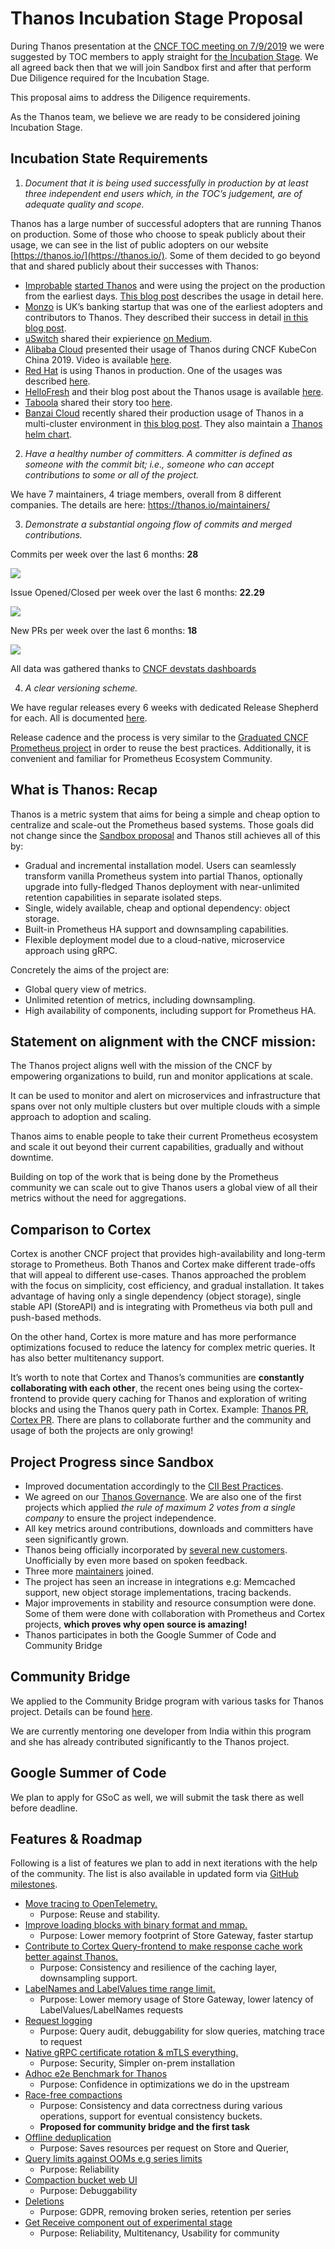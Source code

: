 # Thanos Incubation Stage Proposal
 
During Thanos presentation at the [CNCF TOC meeting on 7/9/2019](https://docs.google.com/presentation/d/1jhzJlSAAJNNil1nIYp60eSMH3LPd6AwqHLt3vEAzMSg/edit#slide=id.g5cdf155fc3_0_4)
we were suggested by TOC members to apply straight for [the Incubation Stage](https://github.com/cncf/toc/blob/master/process/graduation_criteria.adoc#incubating-stage).
We all agreed back then that we will join Sandbox first and after that perform Due Diligence required for the Incubation Stage. 
 
This proposal aims to address the Diligence requirements.
 
As the Thanos team, we believe we are ready to be considered joining Incubation Stage.

## Incubation State Requirements

1. *Document that it is being used successfully in production by at least three independent end users which, in the TOC’s judgement, are of adequate quality and scope.*

Thanos has a large number of successful adopters that are running Thanos on production. 
Some of those who choose to speak publicly about their usage, we can see in the list of public adopters on our website [https://thanos.io/](https://thanos.io/).
Some of them decided to go beyond that and shared publicly about their successes with Thanos:
 
* [Improbable](https://improbable.io) [started Thanos](https://improbable.io/blog/thanos-prometheus-at-scale)
and were using the project on the production from the earliest days. [This blog post](https://improbable.io/blog/thanos-architecture-at-improbable)
describes the usage in detail here.
* [Monzo](https://monzo.com/) is UK’s banking startup that was one of the earliest adopters and contributors to Thanos. 
They described their success in detail [in this blog post](https://monzo.com/blog/2018/07/27/how-we-monitor-monzo).
* [uSwitch](https://www.uswitch.com/) shared their expierience [on Medium](https://medium.com/uswitch-labs/making-prometheus-more-awesome-with-thanos-fbec8c6c28ad).
* [Alibaba Cloud](https://us.alibabacloud.com/) presented their usage of Thanos during CNCF KubeCon China 2019. Video is available [here](https://www.youtube.com/watch?v=ZS6zMksfipc).
* [Red Hat](https://www.redhat.com/) is using Thanos in production. One of the usages was described [here](https://blog.openshift.com/federated-prometheus-with-thanos-receive/). 
* [HelloFresh](https://engineering.hellofresh.com/) and their blog post about the Thanos usage is available [here](https://engineering.hellofresh.com/monitoring-at-hellofresh-part-1-architecture-677b4bd6b728). 
* [Taboola](https://engineering.taboola.com/) shared their story too [here](https://engineering.taboola.com/monitoring-and-metering-scale/).
* [Banzai Cloud](https://banzaicloud.com/) recently shared their production usage of Thanos in a multi-cluster environment in [this blog post](https://banzaicloud.com/blog/multi-cluster-monitoring/).
They also maintain a [Thanos helm chart](https://github.com/banzaicloud/banzai-charts/tree/master/thanos).
 
2. *Have a healthy number of committers. A committer is defined as someone with the commit bit; i.e., someone who can accept contributions to some or all of the project.*
 
We have 7 maintainers, 4 triage members, overall from 8 different companies. The details are here: https://thanos.io/maintainers/
 
3. *Demonstrate a substantial ongoing flow of commits and merged contributions.*
 
Commits per week over the last 6 months: **28**

![](https://github.com/bwplotka/toc/blob/pics/proposals/thanos-commits.png?raw=true)

Issue Opened/Closed per week over the last 6 months: **22.29**
 
![](https://github.com/bwplotka/toc/blob/pics/proposals/thanos-openedclosedissues.png?raw=true)
 
New PRs per week over the last 6 months: **18**

![](https://github.com/bwplotka/toc/blob/pics/proposals/thanos-prs.png?raw=true)

All data was gathered thanks to [CNCF devstats dashboards](https://thanos.devstats.cncf.io/d/8/dashboards?orgId=1&from=now-6M&to=now-1h)
 
4. *A clear versioning scheme.*
 
We have regular releases every 6 weeks with dedicated Release Shepherd for each. All is documented [here](https://thanos.io/release-process.md/).
 
Release cadence and the process is very similar to the [Graduated CNCF Prometheus project](https://github.com/prometheus/prometheus/blob/master/RELEASE.md) in order to reuse the best practices.
Additionally, it is convenient and familiar for Prometheus Ecosystem Community.

## What is Thanos: Recap
 
Thanos is a metric system that aims for being a simple and cheap option to centralize and scale-out the Prometheus based systems.
Those goals did not change since the [Sandbox proposal](https://github.com/cncf/toc/pull/256) and Thanos still achieves all of this by:

* Gradual and incremental installation model. Users can seamlessly transform vanilla Prometheus system into partial Thanos, optionally upgrade into fully-fledged Thanos deployment with near-unlimited retention capabilities in separate isolated steps.
* Single, widely available, cheap and optional dependency: object storage.
* Built-in Prometheus HA support and downsampling capabilities.
* Flexible deployment model due to a cloud-native, microservice approach using gRPC.

Concretely the aims of the project are:

* Global query view of metrics.
* Unlimited retention of metrics, including downsampling.
* High availability of components, including support for Prometheus HA.

## Statement on alignment with the CNCF mission:

The Thanos project aligns well with the mission of the CNCF by empowering organizations to build, run and monitor applications at scale.

It can be used to monitor and alert on microservices and infrastructure that spans over not only multiple clusters but over multiple clouds with a simple approach to adoption and scaling.

Thanos aims to enable people to take their current Prometheus ecosystem and scale it out beyond their current capabilities, gradually and without downtime.

Building on top of the work that is being done by the Prometheus community we can scale out to give Thanos users a global view of all their metrics without the need for aggregations.

## Comparison to Cortex

Cortex is another CNCF project that provides high-availability and long-term storage to Prometheus. Both Thanos and Cortex make different trade-offs that will appeal to different use-cases. Thanos approached the problem with the focus on simplicity, cost efficiency, and gradual installation. It takes advantage of having only a single dependency (object storage), single stable API (StoreAPI) and is integrating with Prometheus via both pull and push-based methods. 

On the other hand, Cortex is more mature and has more performance optimizations focused to reduce the latency for complex metric queries. It has also better multitenancy support.

It’s worth to note that Cortex and Thanos’s communities are **constantly collaborating with each other**, the recent ones
being using the cortex-frontend to provide query caching for Thanos and exploration of writing blocks and using the Thanos query path in Cortex.
Example: [Thanos PR](https://github.com/thanos-io/thanos/pull/1881), [Cortex PR](https://github.com/cortexproject/cortex/pull/1942). There are plans to collaborate further and the community and usage of both the projects are only growing!

## Project Progress since Sandbox

* Improved documentation accordingly to the [CII Best Practices](https://github.com/thanos-io/thanos/issues/1389).
* We agreed on our [Thanos Governance](https://thanos.io/governance.md/). We are also one of the first projects which
applied *the rule of maximum 2 votes from a single company* to ensure the project independence.
* All key metrics around contributions, downloads and committers have seen significantly grown.
* Thanos being officially incorporated by [several new customers](https://github.com/thanos-io/thanos/commits/master/website/static/logos). Unofficially by even more based on spoken feedback.
* Three more [maintainers](https://github.com/thanos-io/thanos/commits/master/MAINTAINERS.md) joined.
* The project has seen an increase in integrations e.g: Memcached support, new object storage implementations, tracing backends.
* Major improvements in stability and resource consumption were done. Some of them were done with collaboration with Prometheus and Cortex projects,
**which proves why open source is amazing!**
* Thanos participates in both the Google Summer of Code and Community Bridge 

## Community Bridge

We applied to the Community Bridge program with various tasks for Thanos project. Details can be found [here](https://people.communitybridge.org/project/f51284ab-f652-47b1-9819-cd4135e75c00).

We are currently mentoring one developer from India within this program and she has already contributed significantly to the Thanos project.

## Google Summer of Code

We plan to apply for GSoC as well, we will submit the task there as well before deadline.

## Features & Roadmap

Following is a list of features we plan to add in next iterations with the help of the community.
The list is also available in updated form via [GitHub milestones](https://github.com/thanos-io/thanos/projects).

* [Move tracing to OpenTelemetry.](https://github.com/thanos-io/thanos/issues/1972)
  * Purpose: Reuse and stability.
* [Improve loading blocks with binary format and mmap.](https://thanos.io/proposals/201912_thanos_binary_index_header.md/)
  * Purpose: Lower memory footprint of Store Gateway, faster startup
* [Contribute to Cortex Query-frontend to make response cache work better against Thanos.](https://github.com/thanos-io/thanos/issues/1651)
  * Purpose: Consistency and resilience of the caching layer, downsampling support.
* [LabelNames and LabelValues time range limit.](https://github.com/thanos-io/thanos/issues/1811)
  * Purpose: Lower memory usage of Store Gateway, lower latency of LabelValues/LabelNames requests
* [Request logging](https://github.com/thanos-io/thanos/issues/1706) 
  * Purpose: Query audit, debuggability for slow queries, matching trace to request
* [Native gRPC certificate rotation & mTLS everything.](https://github.com/thanos-io/thanos/pull/1672)
  * Purpose: Security, Simpler on-prem installation
* [Adhoc e2e Benchmark for Thanos](https://github.com/thanos-io/thanos/issues/1707)
  * Purpose: Confidence in optimizations we do in the upstream
* [Race-free compactions](https://thanos.io/proposals/201901-read-write-operations-bucket.md/)
  * Purpose: Consistency and data correctness during various operations, support for eventual consistency buckets.
  * **Proposed for community bridge and the first task**
* [Offline deduplication](https://github.com/thanos-io/thanos/issues/1014)
  * Purpose: Saves resources per request on Store and Querier, 
* [Query limits against OOMs e.g series limits](https://github.com/thanos-io/thanos/issues/448)
  * Purpose: Reliability
* [Compaction bucket web UI](https://github.com/thanos-io/thanos/issues/1657)
  * Purpose: Debuggability
* [Deletions](https://github.com/thanos-io/thanos/issues/1598)
  * Purpose: GDPR, removing broken series, retention per series
* [Get Receive component out of experimental stage](https://github.com/thanos-io/thanos/issues/1093)
  * Purpose: Reliability, Multitenancy, Usability for community
